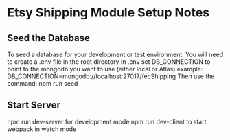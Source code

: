 # Etsy Shipping Module Setup Notes

## Seed the Database
To seed a database for your development or test environment:
You will need to create a .env file in the root directory
In .env set DB_CONNECTION to point to the mongodb you want to use (either local or Atlas)
example: DB_CONNECTION=mongodb://localhost:27017/fecShipping
Then use the command: npm run seed

## Start Server
npm run dev-server for development mode
npm run dev-client to start webpack in watch mode
